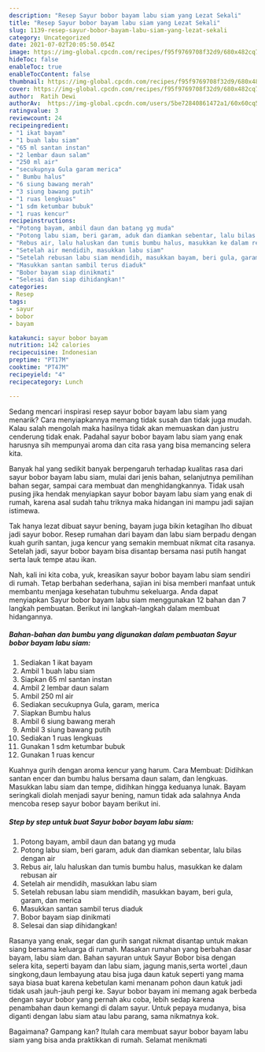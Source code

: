 ```yaml
---
description: "Resep Sayur bobor bayam labu siam yang Lezat Sekali"
title: "Resep Sayur bobor bayam labu siam yang Lezat Sekali"
slug: 1139-resep-sayur-bobor-bayam-labu-siam-yang-lezat-sekali
category: Uncategorized
date: 2021-07-02T20:05:50.054Z
image: https://img-global.cpcdn.com/recipes/f95f9769708f32d9/680x482cq70/sayur-bobor-bayam-labu-siam-foto-resep-utama.jpg
hideToc: false
enableToc: true
enableTocContent: false
thumbnail: https://img-global.cpcdn.com/recipes/f95f9769708f32d9/680x482cq70/sayur-bobor-bayam-labu-siam-foto-resep-utama.jpg
cover: https://img-global.cpcdn.com/recipes/f95f9769708f32d9/680x482cq70/sayur-bobor-bayam-labu-siam-foto-resep-utama.jpg
author:  Ratih Dewi
authorAv:  https://img-global.cpcdn.com/users/5be72840861472a1/60x60cq50/avatar.jpg
ratingvalue: 3
reviewcount: 24
recipeingredient:
- "1 ikat bayam"
- "1 buah labu siam"
- "65 ml santan instan"
- "2 lembar daun salam"
- "250 ml air"
- "secukupnya Gula garam merica"
- " Bumbu halus"
- "6 siung bawang merah"
- "3 siung bawang putih"
- "1 ruas lengkuas"
- "1 sdm ketumbar bubuk"
- "1 ruas kencur"
recipeinstructions:
- "Potong bayam, ambil daun dan batang yg muda"
- "Potong labu siam, beri garam, aduk dan diamkan sebentar, lalu bilas dengan air"
- "Rebus air, lalu haluskan dan tumis bumbu halus, masukkan ke dalam rebusan air"
- "Setelah air mendidih, masukkan labu siam"
- "Setelah rebusan labu siam mendidih, masukkan bayam, beri gula, garam, dan merica"
- "Masukkan santan sambil terus diaduk"
- "Bobor bayam siap dinikmati"
- "Selesai dan siap dihidangkan!"
categories:
- Resep
tags:
- sayur
- bobor
- bayam

katakunci: sayur bobor bayam 
nutrition: 142 calories
recipecuisine: Indonesian
preptime: "PT17M"
cooktime: "PT47M"
recipeyield: "4"
recipecategory: Lunch

---
```



Sedang mencari inspirasi resep sayur bobor bayam labu siam yang menarik? Cara menyiapkannya memang tidak susah dan tidak juga mudah. Kalau salah mengolah maka hasilnya tidak akan memuaskan dan justru cenderung tidak enak. Padahal sayur bobor bayam labu siam yang enak harusnya sih mempunyai aroma dan cita rasa yang bisa memancing selera kita.


Banyak hal yang sedikit banyak berpengaruh terhadap kualitas rasa dari sayur bobor bayam labu siam, mulai dari jenis bahan, selanjutnya pemilihan bahan segar, sampai cara membuat dan menghidangkannya. Tidak usah pusing jika hendak menyiapkan sayur bobor bayam labu siam yang enak di rumah, karena asal sudah tahu triknya maka hidangan ini mampu jadi sajian istimewa.

Tak hanya lezat dibuat sayur bening, bayam juga bikin ketagihan lho dibuat jadi sayur bobor. Resep rumahan dari bayam dan labu siam berpadu dengan kuah gurih santan, juga kencur yang semakin membuat nikmat cita rasanya. Setelah jadi, sayur bobor bayam bisa disantap bersama nasi putih hangat serta lauk tempe atau ikan.


Nah, kali ini kita coba, yuk, kreasikan sayur bobor bayam labu siam sendiri di rumah. Tetap berbahan sederhana, sajian ini bisa memberi manfaat untuk membantu menjaga kesehatan tubuhmu sekeluarga. Anda dapat menyiapkan Sayur bobor bayam labu siam menggunakan 12 bahan dan 7 langkah pembuatan. Berikut ini langkah-langkah dalam membuat hidangannya.

<!--inarticleads1-->

##### Bahan-bahan dan bumbu yang digunakan dalam pembuatan Sayur bobor bayam labu siam:

1. Sediakan 1 ikat bayam
1. Ambil 1 buah labu siam
1. Siapkan 65 ml santan instan
1. Ambil 2 lembar daun salam
1. Ambil 250 ml air
1. Sediakan secukupnya Gula, garam, merica
1. Siapkan  Bumbu halus
1. Ambil 6 siung bawang merah
1. Ambil 3 siung bawang putih
1. Sediakan 1 ruas lengkuas
1. Gunakan 1 sdm ketumbar bubuk
1. Gunakan 1 ruas kencur


Kuahnya gurih dengan aroma kencur yang harum. Cara Membuat: Didihkan santan encer dan bumbu halus bersama daun salam, dan lengkuas. Masukkan labu siam dan tempe, didihkan hingga keduanya lunak. Bayam seringkali diolah menjadi sayur bening, namun tidak ada salahnya Anda mencoba resep sayur bobor bayam berikut ini. 

<!--inarticleads2-->

##### Step by step untuk buat Sayur bobor bayam labu siam:

1. Potong bayam, ambil daun dan batang yg muda
1. Potong labu siam, beri garam, aduk dan diamkan sebentar, lalu bilas dengan air
1. Rebus air, lalu haluskan dan tumis bumbu halus, masukkan ke dalam rebusan air
1. Setelah air mendidih, masukkan labu siam
1. Setelah rebusan labu siam mendidih, masukkan bayam, beri gula, garam, dan merica
1. Masukkan santan sambil terus diaduk
1. Bobor bayam siap dinikmati
1. Selesai dan siap dihidangkan!

Rasanya yang enak, segar dan gurih sangat nikmat disantap untuk makan siang bersama keluarga di rumah. Masakan rumahan yang berbahan dasar bayam, labu siam dan. Bahan sayuran untuk Sayur Bobor bisa dengan selera kita, seperti bayam dan labu siam, jagung manis,serta wortel ,daun singkong,daun lembayung atau bisa juga daun katuk seperti yang mama saya biasa buat karena kebetulan kami menanam pohon daun katuk jadi tidak usah jauh-jauh pergi ke. Sayur bobor bayam ini memang agak berbeda dengan sayur bobor yang pernah aku coba, lebih sedap karena penambahan daun kemangi di dalam sayur. Untuk pepaya mudanya, bisa diganti dengan labu siam atau labu parang, sama nikmatnya kok. 

Bagaimana? Gampang kan? Itulah cara membuat sayur bobor bayam labu siam yang bisa anda praktikkan di rumah. Selamat menikmati
